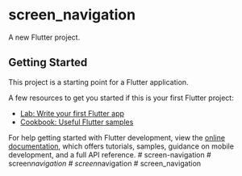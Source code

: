 # screen_navigation

A new Flutter project.

## Getting Started

This project is a starting point for a Flutter application.

A few resources to get you started if this is your first Flutter project:

- [Lab: Write your first Flutter app](https://docs.flutter.dev/get-started/codelab)
- [Cookbook: Useful Flutter samples](https://docs.flutter.dev/cookbook)

For help getting started with Flutter development, view the
[online documentation](https://docs.flutter.dev/), which offers tutorials,
samples, guidance on mobile development, and a full API reference.
#   s c r e e n - n a v i g a t i o n  
 #   s c r e e n _ n a v i g a t i o n  
 #   s c r e e n _ n a v i g a t i o n  
 #   s c r e e n _ n a v i g a t i o n  
 